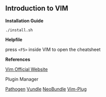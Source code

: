 ## Introduction to VIM

**Installation Guide**

`./install.sh`

**Helpfile**

press `<F5>` inside VIM to open the cheatsheet

**References**

[Vim Official Website](https://www.google.com)

Plugin Manager

[Pathogen](https://github.com/tpope/vim-pathogen)
[Vundle](https://github.com/VundleVim/Vundle.vim)
[NeoBundle](https://github.com/Shougo/neobundle.vim)
[Vim-Plug](https://github.com/junegunn/vim-plug)

